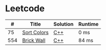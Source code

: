 # Leetcode

| # | Title | Solution | Runtime |
|---| ----- | -------- | ------- |
|75|[ Sort Colors](https://leetcode.com/problems/sort-colors/)|[C++](./solutions/75.%20Sort%20Colors.cpp)|0 ms|
|554|[ Brick Wall](https://leetcode.com/problems/brick-wall/)|[C++](./solutions/554.%20Brick%20Wall.cpp)|84 ms|
